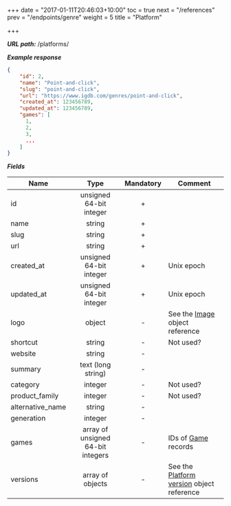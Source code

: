+++
date = "2017-01-11T20:46:03+10:00"
toc = true
next = "/references"
prev = "/endpoints/genre"
weight = 5
title = "Platform"

+++

***URL path:*** /platforms/

***Example response***

```json
{
    "id": 2,
    "name": "Point-and-click",
    "slug": "point-and-click",
    "url": "https://www.igdb.com/genres/point-and-click",
    "created_at": 123456789,
    "updated_at": 123456789,
    "games": [
      1,
      2,
      3,
      ...
    ]
}
```

***Fields***

| Name             | Type                              | Mandatory | Comment |
| ---------------- |:---------------------------------:|:---------:| ------- |
| id               | unsigned 64-bit integer           |     +     ||
| name             | string                            |     +     ||
| slug             | string                            |     +     ||
| url              | string                            |     +     ||
| created_at       | unsigned 64-bit integer           |     +     | Unix epoch |
| updated_at       | unsigned 64-bit integer           |     +     | Unix epoch |
| logo             | object                            |     -     | See the [Image](../../misc-objects/image) object reference |
| shortcut         | string                            |     -     | Not used? |
| website          | string                            |     -     ||
| summary          | text (long string)                |     -     ||
| category         | integer                           |     -     | Not used? |
| product_family   | integer                           |     -     | Not used? |
| alternative_name | string                            |     -     ||
| generation       | integer                           |     -     ||
| games            | array of unsigned 64-bit integers |     -     | IDs of [Game](../game) records |
| versions         | array of objects                  |     -     | See the [Platform version](../../misc-objects/platform-version) object reference |
